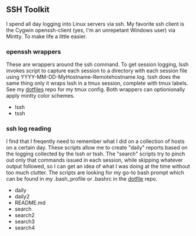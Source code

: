 ## SSH Toolkit ##

I spend all day logging into Linux servers via ssh. My favorite ssh client is the Cygwin openssh-client (yes, I'm an unrepetant Windows user) via Mintty. To make life a little easier.


### openssh wrappers ###

These are wrappers around the ssh command. To get session logging, lssh invokes script to capture each session to a directory with each session file using YYYY-MM-DD-MyHostname-Remotehostname.log. tssh does the same thing only it wraps lssh in a tmux session, complete with tmux labels. See my [dotfiles](https://github.com/V01dDweller/dotfiles) repo for my tmux config. Both wrappers can optionionally apply mintty color schemes. 

* lssh
* tssh

### ssh log reading ###

I find that I freqently need to remember what I did on a collection of hosts on a certain day. These scripts allow me to create "daily" reports based on the logging collected by the lssh or tssh. The "search" scripts try to pinch out only that commands issued in each session, while skipping whatever output followed, so I can get an idea of what I was doing at the time without too much clutter. The scripts are looking for my go-to bash prompt which can be found in my .bash_profile or .bashrc in the [dotfile](https://github.com/V01dDweller/dotfiles) repo.

* daily
* daily2
* README.md
* search
* search2
* search3
* search4
